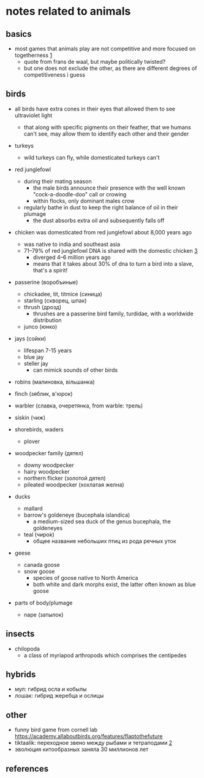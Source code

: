 # notes related to animals

## basics

- most games that animals play are not competitive and more focused on togetherness [1]
  - quote from frans de waal, but maybe politically twisted?
  - but one does not exclude the other, as there are different degrees of competitiveness i guess


## birds

- all birds have extra cones in their eyes that allowed them to see ultraviolet light
  - that along with specific pigments on their feather, that we humans can't see, may allow them to identify each other and their gender

- turkeys
  - wild turkeys can fly, while domesticated turkeys can't

- red junglefowl
  - during their mating season
    - the male birds announce their presence with the well known "cock-a-doodle-doo" call or crowing
    - within flocks, only dominant males crow
  - regularly bathe in dust to keep the right balance of oil in their plumage
    - the dust absorbs extra oil and subsequently falls off

- chicken was domesticated from red junglefowl about 8,000 years ago
  - was native to india and southeast asia
  - 71–79% of red junglefowl DNA is shared with the domestic chicken [3]
    - diverged 4–6 million years ago
    - means that it takes about 30% of dna to turn a bird into a slave, that's a spirit!

- passerine (воробъиные)
  - chickadee, tit, titmice (синица)
  - starling (скворец, шпак)
  - thrush (дрозд)
    - thrushes are a passerine bird family, turdidae, with a worldwide distribution
  - junco (юнко)

- jays (сойки)
  - lifespan 7-15 years
  - blue jay
  - steller jay
    - can mimick sounds of other birds

- robins (малиновка, вільшанка)
- finch (зяблик, в'юрок)
- warbler (славка, очеретянка, from warble: трель)
- siskin (чиж)

- shorebirds, waders
  - plover

- woodpecker family (дятел)
  - downy woodpecker
  - hairy woodpecker
  - northern flicker (золотой дятел)
  - pileated woodpecker (хохлатая желна)

- ducks
  - mallard
  - barrow's goldeneye (bucephala islandica)
    - a medium-sized sea duck of the genus bucephala, the goldeneyes
  - teal (чиро́к)
    - общее название небольших птиц из рода речных уток

- geese
  - canada goose
  - snow goose 
    - species of goose native to North America
    - both white and dark morphs exist, the latter often known as blue goose

- parts of body/plumage
  - nape (затылок)


## insects

- chilopoda
  - a class of myriapod arthropods which comprises the centipedes


## hybrids

- мул: гибрид осла и кобылы
- лошак: гибрид жеребца и ослицы


## other

- funny bird game from cornell lab https://academy.allaboutbirds.org/features/flaptothefuture
- tiktaalik: переходное звено между рыбами и тетраподами [2]
- эволюция китообразных заняла 30 миллионов лет


## references

[1]: https://youtu.be/g8gStd80vwY?t=1288
[2]: https://youtu.be/Ajh1y5a2l3M?t=888
[3]: https://www.ncbi.nlm.nih.gov/pmc/articles/PMC7014787/